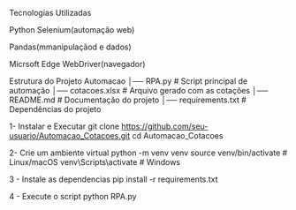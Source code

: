 Tecnologias Utilizadas

Python
  Selenium(automação web)
  
  Pandas(mmanipulaçãod e dados)
  
  Micrsoft Edge WebDriver(navegador)

Estrutura do Projeto
Automacao
│── RPA.py                # Script principal de automação
│── cotacoes.xlsx          # Arquivo gerado com as cotações
│── README.md              # Documentação do projeto
│── requirements.txt       # Dependências do projeto

1- Instalar e Executar
git clone https://github.com/seu-usuario/Automacao_Cotacoes.git
cd Automacao_Cotacoes

2- Crie um ambiente virtual
python -m venv venv
source venv/bin/activate  # Linux/macOS
venv\Scripts\activate      # Windows

3 - Instale as dependencias
pip install -r requirements.txt

4 - Execute o script
python RPA.py
